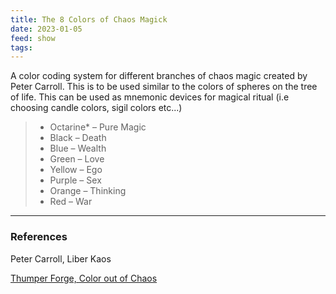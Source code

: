 ```yaml
---
title: The 8 Colors of Chaos Magick
date: 2023-01-05
feed: show
tags:
---
```

A color coding system for different branches of chaos magic created by Peter Carroll. This is to be used similar to the colors of spheres on the tree of life. This can be used as mnemonic devices for magical ritual (i.e choosing candle colors, sigil colors etc...)

>-   Octarine* – Pure Magic
>-   Black – Death
>-   Blue – Wealth
>-   Green – Love
>-   Yellow – Ego
>-   Purple – Sex
>-   Orange – Thinking
>-   Red – War

___
### References
Peter Carroll, Liber Kaos

[Thumper Forge, Color out of Chaos](https://www.patheos.com/blogs/fivefoldlaw/2021/07/12/color-out-of-chaos-forms-of-magic-and-the-chaos-star/)

